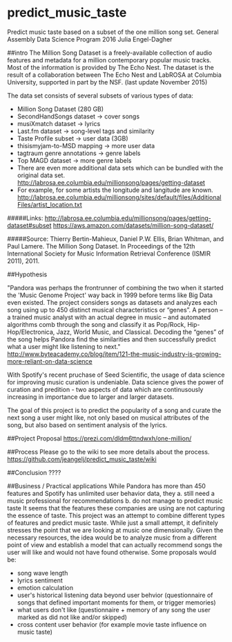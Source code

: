 # predict_music_taste
Predict music taste based on a subset of the one million song set. 
General Assembly Data Science Program 2016 
Julia Engel-Dagher

##intro 
The Million Song Dataset is a freely-available collection of audio features and metadata for a million contemporary popular music tracks.
Most of the information is provided by The Echo Nest. The dataset is the result of a collaboration between The Echo Nest and LabROSA at Columbia University, supported in part by the NSF. (last update November 2015)


The data set consists of several subsets of various types of data:
- Million Song Dataset (280 GB) 
- SecondHandSongs dataset -> cover songs
- musiXmatch dataset -> lyrics
- Last.fm dataset -> song-level tags and similarity
- Taste Profile subset -> user data (3GB)
- thisismyjam-to-MSD mapping -> more user data
- tagtraum genre annotations -> genre labels
- Top MAGD dataset -> more genre labels
- There are even more additional data sets which can be bundled with the original data set. http://labrosa.ee.columbia.edu/millionsong/pages/getting-dataset
- For example, for some artists the longitude and langitude are known. http://labrosa.ee.columbia.edu/millionsong/sites/default/files/AdditionalFiles/artist_location.txt

#####Links:
http://labrosa.ee.columbia.edu/millionsong/pages/getting-dataset#subset
https://aws.amazon.com/datasets/million-song-dataset/

#####Source: 
Thierry Bertin-Mahieux, Daniel P.W. Ellis, Brian Whitman, and Paul Lamere. 
The Million Song Dataset. In Proceedings of the 12th International Society
for Music Information Retrieval Conference (ISMIR 2011), 2011.

##Hypothesis

"Pandora was perhaps the frontrunner of combining the two when it started the 'Music Genome Project' way back in 1999 before terms like Big Data even existed. The project considers songs as datasets and analyzes each song using up to 450 distinct musical characteristics or “genes”. A person – a trained music analyst with an actual degree in music – and automated algorithms comb through the song and classify it as Pop/Rock, Hip-Hop/Electronica, Jazz, World Music, and Classical. Decoding the “genes” of the song helps Pandora find the similarities and then successfully predict what a user might like listening to next."
http://www.byteacademy.co/blog/item/121-the-music-industry-is-growing-more-reliant-on-data-science

With Spotify's recent pruchase of Seed Scientific, the usage of data science for improving music curation is undeniable. Data science gives the power of curation and predition - two aspects of data which are continusously increasing in importance due to larger and larger datasets. 

The goal of this project is to predict the popularity of a song and curate the next song a user might like, not only based on musical attributes of the song, but also based on sentiment analysis of the lyrics. 

##Project Proposal
https://prezi.com/dldm6ttndwxh/one-million/

##Process
Please go to the wiki to see more details about the process. 
https://github.com/jeangelj/predict_music_taste/wiki

##Conclusion
????

##Business / Practical applications
While Pandora has more than 450 features and Spotify has unlimited user behavior data, they 
a. still need a music professional for recommendations
b. do not manage to predict music taste
It seems that the features these companies are using are not capturing the essence of taste. 
This project was an attempt to combine different types of features and predict music taste. 
While just a small attempt, it definitely stresses the point that we are looking at music one dimensionally. 
Given the necessary resources, the idea would be to analyze music from a different point of view and establish a model that can actually recommend songs the user will like and would not have found otherwise. 
Some proposals would be:
- song wave length
- lyrics sentiment
- emotion calculation
- user's historical listening data beyond user behvior (questionnaire of songs that defined important moments for them, or trigger memories)
- what users don't like (questionnaire + memory of any song the user marked as did not like and/or skipped) 
- cross content user behavior (for example movie taste influence on music taste) 

